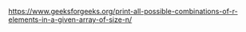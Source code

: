 https://www.geeksforgeeks.org/print-all-possible-combinations-of-r-elements-in-a-given-array-of-size-n/
